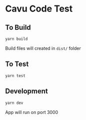 # Cavu Code Test

## To Build

```
yarn build
```

Build files will created in `dist/` folder

## To Test

```
yarn test
```

## Development

```
yarn dev
```

App will run on port 3000
